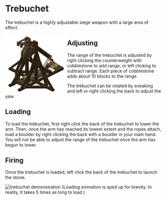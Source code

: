 # Trebuchet

The trebuchet is a highly adjustable siege weapon with a large area of effect.

<img src="../../assets/trebuchet.png" align="left" alt="trebuchet" width="200"/>

## Adjusting

The range of the trebuchet is adjusted by right clicking the counterweight with cobblestone to add range, or left clicking to subtract range. Each piece of cobblestone adds about 10 blocks to the range.

The trebuchet can be rotated by sneaking and left or right clicking the back to adjust the yaw.

## Loading

To load the trebuchet, first right click the back of the trebuchet to lower the arm. Then, once the arm has reached its lowest extent and the ropes attach, load a boulder by right clicking the back with a boulder in your main hand. You will not be able to adjust the range of the trebuchet once the arm has begun to lower.

## Firing

Once the trebuchet is loaded, left click the back of the trebuchet to launch the stone.

![trebuchet demonstration](../../assets/trebuchet_demonstration.gif)
(Loading animation is sped up for brevity. In reality, it takes 5 times as long to load.)
